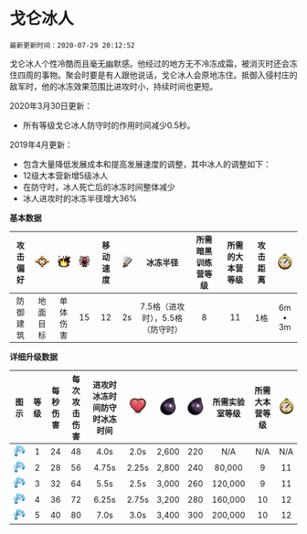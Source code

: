 # 戈仑冰人

`最新更新时间：2020-07-29 20:12:52`

戈仑冰人个性冷酷而且毫无幽默感。他经过的地方无不冷冻成霜，被消灭时还会冻住四周的事物。聚会时要是有人跟他说话，戈仑冰人会原地冻住。抵御入侵村庄的敌军时，他的冰冻效果范围比进攻时小，持续时间也更短。


2020年3月30日更新：
- 所有等级戈仑冰人防守时的作用时间减少0.5秒。

2019年4月更新：
- 包含大量降低发展成本和提高发展速度的调整，其中冰人的调整如下：
- 12级大本营新增5级冰人
- 在防守时，冰人死亡后的冰冻时间整体减少
- 冰人进攻时的冰冻半径增大36%

**基本数据**

|攻击偏好|![目标](/wiki/Other/Target.png "目标")|![攻击类型](/wiki/Other/AttackType.png "攻击类型")|![人口](/wiki/Other/Troops.png "人口")|移动速度|![攻击速度](/wiki/Other/Attack.png "攻击速度")|冰冻半径|所需暗黑训练营等级|所需的大本营等级|攻击距离|![训练时间](/wiki/Other/Clock.png "训练时间")|
|:-:|:-:|:-:|:-:|:-:|:-:|:-:|:-:|:-:|:-:|:-:|
|防御建筑|地面目标|单体伤害|15|12|2s|7.5格（进攻时），5.5格（防守时）|8|11|1格|6m • 3m|



**详细升级数据**

|图示|等级|每秒伤害|每次攻击伤害|进攻时冰冻时间防守时冰冻时间|![生命值](/wiki/Other/Heart.png "生命值")|![建造所需资源](/wiki/Other/Dark_Elixir.png "建造所需资源")|![升级所需资源](/wiki/Other/Dark_Elixir.png "升级所需资源")|所需实验室等级|所需大本营等级|![升级所需时间](/wiki/Other/Clock.png "升级所需时间")|
|:-:|:-:|:-:|:-:|:-:|:-:|:-:|:-:|:-:|:-:|:-:|
|![Ice Golem](/wiki/Troops/HomeVillage/IceGolem/Lv1-2.png)|1|24|48|4.0s	|2.0s	|2,600|220|N/A  	|N/A|N/A|	N/A|
|![Ice Golem](/wiki/Troops/HomeVillage/IceGolem/Lv1-2.png)|2|28|56|4.75s	|2.25s	|2,800|240|80,000	|9	|11	|8d|
|![Ice Golem](/wiki/Troops/HomeVillage/IceGolem/Lv3-4.png)|3|32|64|5.5s	|2.5s	|3,000|260|120,000	|9	|11	|10d|
|![Ice Golem](/wiki/Troops/HomeVillage/IceGolem/Lv3-4.png)|4|36|72|6.25s	|2.75s	|3,200|280|160,000	|10	|12	|12d|
|![Ice Golem](/wiki/Troops/HomeVillage/IceGolem/Lv5.png)|5|40|80|7.0s	|3.0s	|3,400|300|200,000	|10	|12	|14d|